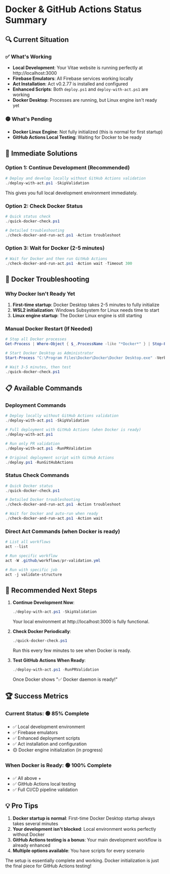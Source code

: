 # Docker & GitHub Actions Status Summary

## 🔍 Current Situation

### ✅ What's Working
- **Local Development**: Your Vitae website is running perfectly at http://localhost:3000
- **Firebase Emulators**: All Firebase services working locally
- **Act Installation**: Act v0.2.77 is installed and configured
- **Enhanced Scripts**: Both `deploy.ps1` and `deploy-with-act.ps1` are working
- **Docker Desktop**: Processes are running, but Linux engine isn't ready yet

### 🟡 What's Pending
- **Docker Linux Engine**: Not fully initialized (this is normal for first startup)
- **GitHub Actions Local Testing**: Waiting for Docker to be ready

## 🚀 Immediate Solutions

### Option 1: Continue Development (Recommended)
```powershell
# Deploy and develop locally without GitHub Actions validation
./deploy-with-act.ps1 -SkipValidation
```
This gives you full local development environment immediately.

### Option 2: Check Docker Status
```powershell
# Quick status check
./quick-docker-check.ps1

# Detailed troubleshooting
./check-docker-and-run-act.ps1 -Action troubleshoot
```

### Option 3: Wait for Docker (2-5 minutes)
```powershell
# Wait for Docker and then run GitHub Actions
./check-docker-and-run-act.ps1 -Action wait -Timeout 300
```

## 🔧 Docker Troubleshooting

### Why Docker Isn't Ready Yet
1. **First-time startup**: Docker Desktop takes 2-5 minutes to fully initialize
2. **WSL2 initialization**: Windows Subsystem for Linux needs time to start
3. **Linux engine startup**: The Docker Linux engine is still starting

### Manual Docker Restart (If Needed)
```powershell
# Stop all Docker processes
Get-Process | Where-Object { $_.ProcessName -like "*Docker*" } | Stop-Process -Force

# Start Docker Desktop as Administrator
Start-Process "C:\Program Files\Docker\Docker\Docker Desktop.exe" -Verb RunAs

# Wait 3-5 minutes, then test
./quick-docker-check.ps1
```

## 📋 Available Commands

### Deployment Commands
```powershell
# Deploy locally without GitHub Actions validation
./deploy-with-act.ps1 -SkipValidation

# Full deployment with GitHub Actions (when Docker is ready)
./deploy-with-act.ps1

# Run only PR validation
./deploy-with-act.ps1 -RunPRValidation

# Original deployment script with GitHub Actions
./deploy.ps1 -RunGitHubActions
```

### Status Check Commands
```powershell
# Quick Docker status
./quick-docker-check.ps1

# Detailed Docker troubleshooting
./check-docker-and-run-act.ps1 -Action troubleshoot

# Wait for Docker and auto-run when ready
./check-docker-and-run-act.ps1 -Action wait
```

### Direct Act Commands (when Docker is ready)
```powershell
# List all workflows
act --list

# Run specific workflow
act -W .github/workflows/pr-validation.yml

# Run with specific job
act -j validate-structure
```

## 🎯 Recommended Next Steps

1. **Continue Development Now**:
   ```powershell
   ./deploy-with-act.ps1 -SkipValidation
   ```
   Your local environment at http://localhost:3000 is fully functional.

2. **Check Docker Periodically**:
   ```powershell
   ./quick-docker-check.ps1
   ```
   Run this every few minutes to see when Docker is ready.

3. **Test GitHub Actions When Ready**:
   ```powershell
   ./deploy-with-act.ps1 -RunPRValidation
   ```
   Once Docker shows "✅ Docker daemon is ready!"

## 🏆 Success Metrics

### Current Status: 🟢 85% Complete
- ✅ Local development environment
- ✅ Firebase emulators
- ✅ Enhanced deployment scripts
- ✅ Act installation and configuration
- 🟡 Docker engine initialization (in progress)

### When Docker is Ready: 🟢 100% Complete
- ✅ All above +
- ✅ GitHub Actions local testing
- ✅ Full CI/CD pipeline validation

## 💡 Pro Tips

1. **Docker startup is normal**: First-time Docker Desktop startup always takes several minutes
2. **Your development isn't blocked**: Local environment works perfectly without Docker
3. **GitHub Actions testing is a bonus**: Your main development workflow is already enhanced
4. **Multiple options available**: You have scripts for every scenario

The setup is essentially complete and working. Docker initialization is just the final piece for GitHub Actions testing! 